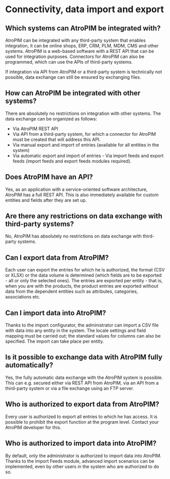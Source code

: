 # Connectivity, data import and export


## Which systems can AtroPIM be integrated with?

AtroPIM can be integrated with any third-party system that enables integration, it can be online shops, ERP, CRM, PLM, MDM, CMS and other systems. AtroPIM is a web-based software with a REST API that can be used for integration purposes. Connectors for AtroPIM can also be programmed, which can use the APIs of third-party systems.

If integration via API from AtroPIM or a third-party system is technically not possible, data exchange can still be ensured by exchanging files.


## How can AtroPIM be integrated with other systems?

There are absolutely no restrictions on integration with other systems. The data exchange can be organized as follows:

- Via AtroPIM REST API
- Via API from a third-party system, for which a connector for AtroPIM must be created that will address this API.
- Via manual export and import of entries (available for all entities in the system)
- Via automatic export and import of entries - Via import feeds and export feeds (import feeds and export feeds modules required).


## Does AtroPIM have an API?

Yes, as an application with a service-oriented software architecture, AtroPIM has a full REST API. This is also immediately available for custom entities and fields after they are set up.
  

## Are there any restrictions on data exchange with third-party systems?

No, AtroPIM has absolutely no restrictions on data exchange with third-party systems.

  

## Can I export data from AtroPIM?

Each user can export the entries for which he is authorized, the format (CSV or XLSX) or the data volume is determined (which fields are to be exported - all or only the selected ones). The entries are exported per entity - that is, when you are with the products, the product entries are exported without data from the dependent entities such as attributes, categories, associations etc.


## Can I import data into AtroPIM?

Thanks to the import configurator, the administrator can import a CSV file with data into any entity in the system. The locale settings and field mapping must be carried out; the standard values for columns can also be specified. The import can take place per entity.
  

## Is it possible to exchange data with AtroPIM fully automatically?

Yes, the fully automatic data exchange with the AtroPIM system is possible. This can e.g. secured either via REST API from AtroPIM, via an API from a third-party system or via a file exchange using an FTP server.

  

## Who is authorized to export data from AtroPIM?

Every user is authorized to export all entries to which he has access. It is possible to prohibit the export function at the program level. Contact your AtroPIM developer for this.



## Who is authorized to import data into AtroPIM?

By default, only the administrator is authorized to import data into AtroPIM. Thanks to the Import Feeds module, advanced import scenarios can be implemented, even by other users in the system who are authorized to do so.
